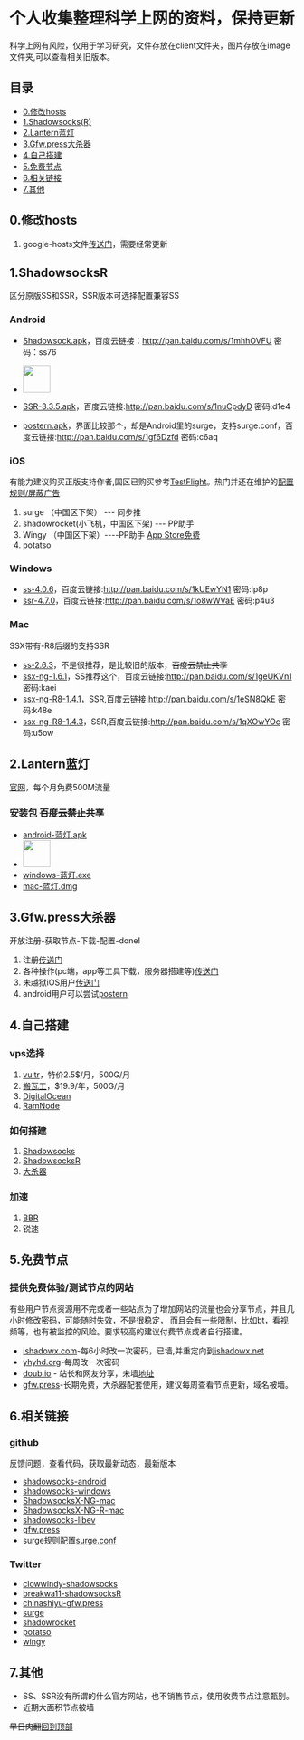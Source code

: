 
个人收集整理科学上网的资料，保持更新
===================


科学上网有风险，仅用于学习研究，文件存放在client文件夹，图片存放在image文件夹,可以查看相关旧版本。


目录
-------------
  * [0.修改hosts](#0修改hosts)
  * [1.Shadowsocks(R)](#1shadowsocksr)
  * [2.Lantern蓝灯](#2lantern蓝灯)
  * [3.Gfw.press大杀器](#3gfwpress大杀器)
  * [4.自己搭建](#4自己搭建)
  * [5.免费节点](#5免费节点)
  * [6.相关链接](#6相关链接)
  * [7.其他](#7其他)




0.修改hosts
-------------
1. google-hosts文件[传送门](https://github.com/txthinking/google-hosts)，需要经常更新



1.ShadowsocksR
-------------
区分原版SS和SSR，SSR版本可选择配置兼容SS

### Android
- [Shadowsock.apk](/client/android/com.github.shadowsocks.apk)，百度云链接：http://pan.baidu.com/s/1mhhOVFU 密码：ss76
- <a href="https://play.googss-nightly-4.1.3.apkle.com/store/apps/details?id=com.github.shadowsocks"><img src="https://play.google.com/intl/en_us/badges/images/generic/en-play-badge.png" height="48"></a>

- [SSR-3.3.5.apk](/client/android/ssr-3.3.5.apk)，百度云链接:http://pan.baidu.com/s/1nuCpdyD  密码:d1e4
- [postern.apk](/client/android/postern.apk)，界面比较那个，却是Android里的surge，支持surge.conf，百度云链接:http://pan.baidu.com/s/1gf6Dzfd  密码:c6aq
### iOS 
有能力建议购买正版支持作者,国区已购买参考[TestFlight](http://blog.wateroot.com/ios/ios-how-to-test-flight.html)。热门并还在维护的[配置规则/屏蔽广告](http://blog.wateroot.com/gfw/surge-conf-data.html)
1. surge （中国区下架）  --- 同步推 
2. shadowrocket(小飞机，中国区下架) --- PP助手
3. Wingy （中国区下架）----PP助手  [App Store免费](https://itunes.apple.com/cn/app/shadowsocks-wingy-proxy-for-http-socks5-ss/id1148026741?mt=8)
4. potatso 

### Windows
- [ss-4.0.6](/client/windows/ss-4.0.6.zip)，百度云链接:http://pan.baidu.com/s/1kUEwYN1  密码:ip8p
- [ssr-4.7.0](/client/windows/ssr-4.7.0-win.7z)，百度云链接:http://pan.baidu.com/s/1o8wWVaE  密码:p4u3

### Mac
SSX带有-R8后缀的支持SSR
- [ss-2.6.3](/client/mac/ss-2.6.3.dmg)，不是很推荐，是比较旧的版本，<del>百度云禁止共享</del>
- [ssx-ng-1.6.1](/client/mac/SSX-NG.1.6.1.zip)，SS推荐这个，百度云链接:http://pan.baidu.com/s/1geUKVn1  密码:kaei
- [ssx-ng-R8-1.4.1](/client/mac/SSX-NG-R8-1.4.1.dmg)，SSR,百度云链接:http://pan.baidu.com/s/1eSN8QkE  密码:k48e
- [ssx-ng-R8-1.4.3](/client/mac/SSX-NG-R8-1.4.3.dmg)，SSR,百度云链接:http://pan.baidu.com/s/1qXOwYOc  密码:u5ow


2.Lantern蓝灯
-------------
[官网](https://getlantern.org)，每个月免费500M流量
### 安装包 <del>百度云禁止共享</del>
-  [android-蓝灯.apk](/client/android/org.getlantern.lantern.apk) 
- <a href="https://play.google.com/store/apps/details?id=org.getlantern.lantern"><img src="https://play.google.com/intl/en_us/badges/images/generic/en-play-badge.png" height="48"></a>
-  [windows-蓝灯.exe](/client/windows/lantern-installer.exe)
-  [mac-蓝灯.dmg](/client/mac/lantern-installer.dmg)

3.Gfw.press大杀器
-------------
  开放注册-获取节点-下载-配置-done!
  1. 注册[传送门](https://gfw.press)
  2. 各种操作(pc端，app等工具下载，服务器搭建等)[传送门](https://gfw.press/blog/?p=2047)
  3. 未越狱iOS用户[传送门](http://blog.wateroot.com/ios/ios-use-gfw-press.html)
  4. android用户可以尝试[postern]((/client/android/postern.apk))

4.自己搭建
-------------

### vps选择
1. [vultr](http://www.vultr.com/?ref=7135423)，特价2.5$/月，500G/月
2. [搬瓦工](https://www.bwh1.net/)，$19.9/年，500G/月
3. [DigitalOcean](https://www.digitalocean.com/)
4. [RamNode](http://www.ramnode.com/)

### 如何搭建
1. [Shadowsocks](http://blog.wateroot.com/linux/vultr-install-shadowsock.html)
2. [ShadowsocksR](http://blog.wateroot.com/gfw/vps-install-shadowsocksr.html)
3. [大杀器](https://gfw.press/blog/?p=21)

### 加速
1. [BBR](http://blog.wateroot.com/linux/linux-shadowsocks-bbr.html)
2. 锐速

5.免费节点 
-------------
 
### 提供免费体验/测试节点的网站
有些用户节点资源用不完或者一些站点为了增加网站的流量也会分享节点，并且几小时修改密码，可能随时失效，不是很稳定，
而且会有一些限制，比如bt，看视频等，也有被监控的风险。要求较高的建议付费节点或者自行搭建。

- [ishadowx.com](http://ss.ishadowx.com)-每6小时改一次密码，已墙,并重定向到[ishadowx.net](https://ss.ishadowx.net/)
- [yhyhd.org](https://xsjs.yhyhd.org/free-ss)-每周改一次密码
- [doub.io](https://doub.io/sszhfx/) - 站长和网友分享，未墙[地址](https://doub.bid)
- [gfw.press](https://gfw.press)-长期免费，大杀器配套使用，建议每周查看节点更新，域名被墙。

6.相关链接
-------------
### github
反馈问题，查看代码，获取最新动态，最新版本
 - [shadowsocks-android](https://github.com/shadowsocks/shadowsocks-android)
 - [shadowsocks-windows](https://github.com/shadowsocks/shadowsocks-windows)
 - [ShadowsocksX-NG-mac](https://github.com/shadowsocks/ShadowsocksX-NG)
 - [ShadowsocksX-NG-R-mac](https://github.com/qinyuhang/ShadowsocksX-NG-R)
 - [shadowsocks-libev](https://github.com/shadowsocks/shadowsocks-libev)
 - [gfw.press](https://github.com/chinashiyu/gfw.press)
 - surge规则配置[surge.conf](https://github.com/lhie1/Surge)
 
### Twitter
 - [clowwindy-shadowsocks](https://twitter.com/clowwindy)
 - [breakwa11-shadowsocksR](https://twitter.com/breakwa11)
 - [chinashiyu-gfw.press](https://twitter.com/chinashiyu)
 - [surge](https://twitter.com/SurgeDebugger)
 - [shadowrocket](https://twitter.com/ShadowrocketApp)
 - [potatso](https://twitter.com/PotatsoApp)
 - [wingy](https://twitter.com/HelloWingy)
 
 7.其他
 --------------
 - SS、SSR没有所谓的什么官方网站，也不销售节点，使用收费节点注意甄别。
 - 近期大面积节点被墙
 
<del>早日肉翻</del>[回到顶部](#目录)
